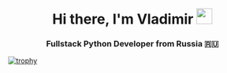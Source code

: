 <h1 align="center">Hi there, I'm Vladimir <img src="https://github.com/blackcater/blackcater/raw/main/images/Hi.gif" height="32"/></h1>
<h3 align="center">Fullstack Python Developer from Russia 🇷🇺</h3>

[![trophy](https://github-profile-trophy.vercel.app/?username=Vladimir-Study&theme=onedark&row=1)](https://github.com/Vladimir-Study)

